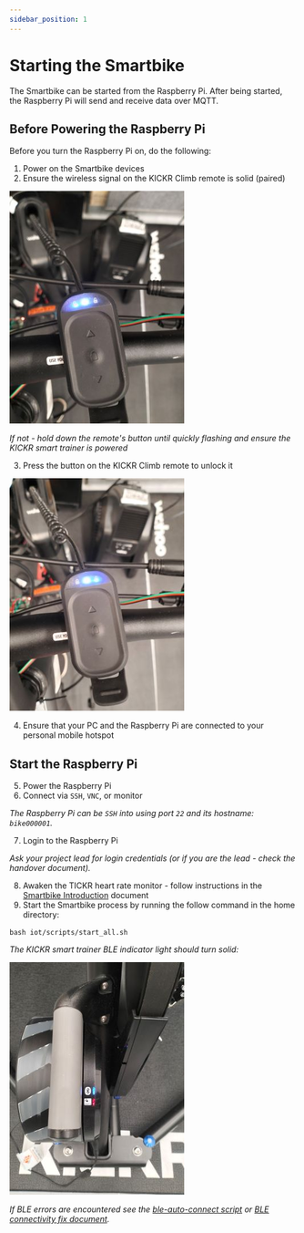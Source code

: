 ```yaml
---
sidebar_position: 1
---
```


# Starting the Smartbike

The Smartbike can be started from the Raspberry Pi. After being started, the Raspberry Pi will send and receive data over MQTT.

## Before Powering the Raspberry Pi

Before you turn the Raspberry Pi on, do the following:

1. Power on the Smartbike devices
2. Ensure the wireless signal on the KICKR Climb remote is solid (paired)

![KICKR Climb paired](../img/smartbike-photos/climb-remote-locked.jpg)

*If not - hold down the remote's button until quickly flashing and ensure the KICKR smart trainer is powered*

3. Press the button on the KICKR Climb remote to unlock it

![KICKR Climb remote](../img/smartbike-photos/climb-remote-unlocked.jpg)

4. Ensure that your PC and the Raspberry Pi are connected to your personal mobile hotspot

## Start the Raspberry Pi

5. Power the Raspberry Pi
6. Connect via `SSH`, `VNC`, or monitor

*The Raspberry Pi can be `SSH` into using port `22` and its hostname: `bike000001`.*

7. Login to the Raspberry Pi

*Ask your project lead for login credentials (or if you are the lead - check the handover document).*

8. Awaken the TICKR heart rate monitor - follow instructions in the [Smartbike Introduction](../introduction/Smartbike-Introduction.md) document
9. Start the Smartbike process by running the follow command in the home directory:

```
bash iot/scripts/start_all.sh
```

*The KICKR smart trainer BLE indicator light should turn solid:*

![BLE indicator light](../img/smartbike-photos/kickr-connected.jpg)

*If BLE errors are encountered see the [ble-auto-connect script](../ble-connectivity/BLE-Auto-Connect-Script.md) or [BLE connectivity fix document](../ble-connectivity/BLEConnectivityFix.md).*
